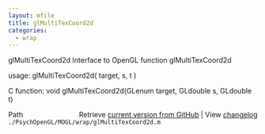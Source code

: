 ```yaml
---
layout: mfile
title: glMultiTexCoord2d
categories:
  - wrap
---
```


glMultiTexCoord2d  Interface to OpenGL function glMultiTexCoord2d

usage:  glMultiTexCoord2d\( target, s, t \)

C function:  void glMultiTexCoord2d\(GLenum target, GLdouble s, GLdouble t\)


<div class="code_header" style="text-align:right;">
  <span style="float:left;">Path&nbsp;&nbsp;</span> <span class="counter">Retrieve <a href=
  "https://raw.github.com/Psychtoolbox-3/Psychtoolbox-3/beta/./PsychOpenGL/MOGL/wrap/glMultiTexCoord2d.m">current version from GitHub</a> | View <a href=
  "https://github.com/Psychtoolbox-3/Psychtoolbox-3/commits/beta/./PsychOpenGL/MOGL/wrap/glMultiTexCoord2d.m">changelog</a></span>
</div>
<div class="code">
  <code>./PsychOpenGL/MOGL/wrap/glMultiTexCoord2d.m</code>
</div>
